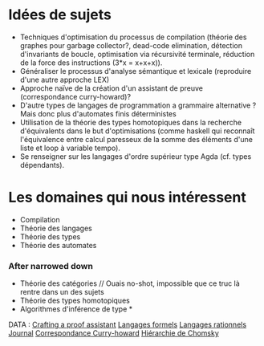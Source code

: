 # Idées de sujets 
- Techniques d'optimisation du processus de compilation (théorie des graphes pour garbage collector?, dead-code elimination, détection d'invariants de boucle, optimisation via récursivité terminale, réduction de la force des instructions (3*x = x+x+x)).
- Généraliser le processus d'analyse sémantique et lexicale (reproduire d'une autre approche LEX)
- Approche naïve de la création d'un assistant de preuve (correspondance curry-howard)?
- D'autre types de langages de programmation a grammaire alternative ? Mais donc plus d'automates finis déterministes
- Utilisation de la théorie des types homotopiques dans la recherche d'équivalents dans le but d'optimisations (comme haskell qui reconnaît l'équivalence entre calcul paresseux de la somme des éléments d'une liste et loop à variable tempo).
- Se renseigner sur les langages d'ordre supérieur type Agda (cf. types dépendants).

# Les domaines qui nous intéressent
- Compilation
- Théorie des langages
- Théorie des types
- Théorie des automates

### After narrowed down
- Théorie des catégories // Ouais no-shot, impossible que ce truc là rentre dans un des sujets
- Théorie des types homotopiques
- Algorithmes d'inférence de type *

DATA :
[Crafting a proof assistant](https://link.springer.com/chapter/10.1007/978-3-540-74464-1_2)
[Langages formels](https://fr.wikipedia.org/wiki/Langage_formel)
[Langages rationnels](https://fr.wikipedia.org/wiki/Langage_rationnel)
[Journal](http://www.jalc.de/)
[Correspondance Curry-howard](https://fr.wikipedia.org/wiki/Correspondance_de_Curry-Howard)
[Hiérarchie de Chomsky](https://fr.wikipedia.org/wiki/Hi%C3%A9rarchie_de_Chomsky)

